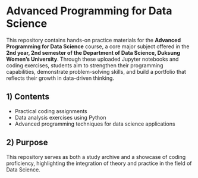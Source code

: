 # Advanced Programming for Data Science
This repository contains hands-on practice materials for the **Advanced Programming for Data Science** course, a core major subject offered in the **2nd year, 2nd semester of the Department of Data Science, Duksung Women’s University**.
Through these uploaded Jupyter notebooks and coding exercises, students aim to strengthen their programming capabilities, demonstrate problem-solving skills, and build a portfolio that reflects their growth in data-driven thinking.



## 1) Contents
- Practical coding assignments
- Data analysis exercises using Python
- Advanced programming techniques for data science applications

## 2) Purpose
This repository serves as both a study archive and a showcase of coding proficiency,
highlighting the integration of theory and practice in the field of Data Science.
